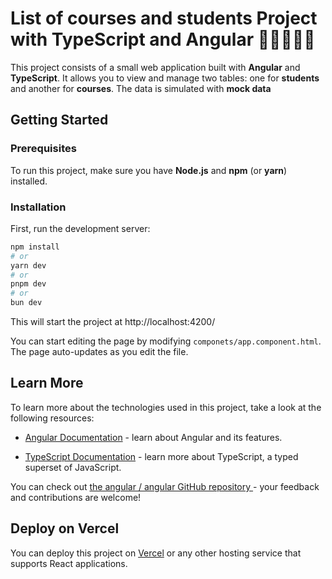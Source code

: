 # List of courses and students Project with TypeScript and Angular ✍🏻🧑🏻‍🎓

This project consists of a small web application built with **Angular** and **TypeScript**. It allows you to view and manage two tables: one for **students** and another for **courses**. The data is simulated with **mock data**

## Getting Started

### Prerequisites
To run this project, make sure you have **Node.js** and **npm** (or **yarn**) installed.

### Installation

First, run the development server:
   ```bash
   npm install
   # or
   yarn dev
   # or
   pnpm dev
   # or
   bun dev
```

This will start the project at http://localhost:4200/

You can start editing the page by modifying `componets/app.component.html`. The page auto-updates as you edit the file.

## Learn More

To learn more about the technologies used in this project, take a look at the following resources:

- [Angular Documentation](https://angular.dev/) - learn about Angular and its features.

- [TypeScript Documentation](https://www.typescriptlang.org/docs/) - learn more about TypeScript, a typed superset of JavaScript.

You can check out [the angular / angular GitHub repository ](https://github.com/angular/angular) - your feedback and contributions are welcome!

## Deploy on Vercel

You can deploy this project on [Vercel](https://vercel.com/) or any other hosting service that supports React applications.
